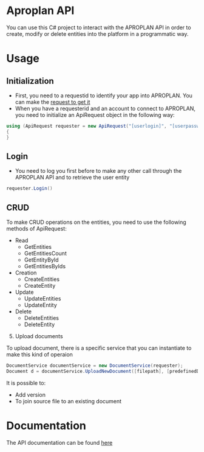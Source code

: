 # Aproplan API

You can use this C# project to interact with the APROPLAN API in order to create, modify or delete entities into the platform in a programmatic way.

# Usage

## Initialization

* First, you need to a requestid to identify your app into APROPLAN. You can make the [request to get it](https://www.aproplan.com/fr-be/integrations)
* When you have a requesterid and an account to connect to APROPLAN, you need to initialize an ApiRequest object in the following way:

```cs
using (ApiRequest requester = new ApiRequest("[userlogin]", "[userpassword]", new Guid("[requesterid")))
{
}
```

## Login

* You need to log you first before to make any other call through the APROPLAN API and to retrieve the user entity

```cs
requester.Login()
```

## CRUD

To make CRUD operations on the entities, you need to use the following methods of ApiRequest:
* Read
	* GetEntities
	* GetEntitiesCount
	* GetEntityById
	* GetEntitiesByIds
* Creation
	* CreateEntities
	* CreateEntity
* Update
	* UpdateEntities
	* UpdateEntity
* Delete
	* DeleteEntities
	* DeleteEntity

5. Upload documents

To upload document, there is a specific service that you can instantiate to make this kind of operaion

```cs
DocumentService documentService = new DocumentService(requester);
Document d = documentService.UploadNewDocument([filepath], [predefinedDocumentId]).GetAwaiter().GetResult();
```

It is possible to:
* Add version
* To join source file to an existing document

# Documentation

The API documentation can be found [here](https://github.com/aproplan/aproplan-api-doc)